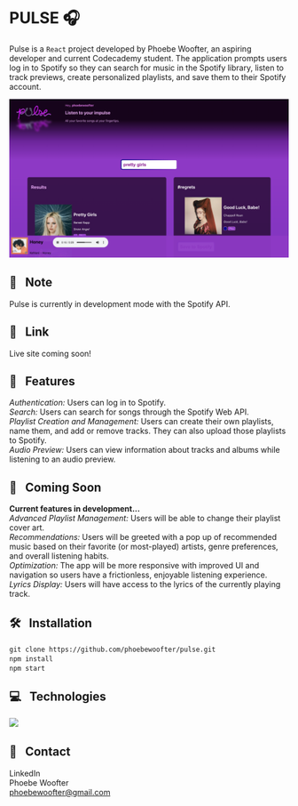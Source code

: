 # PULSE 🎧

Pulse is a `React` project developed by Phoebe Woofter, an aspiring developer and current Codecademy student. The application prompts users log in to Spotify so they can search for music in the Spotify library, listen to track previews, create personalized playlists, and save them to their Spotify account.


![Alt text](./preview_pulse.png)


## 📝 &nbsp; Note
Pulse is currently in development mode with the Spotify API. 





## 🔗 &nbsp; Link
Live site coming soon!




## 🎤 &nbsp; Features
*Authentication:* Users can log in to Spotify.\
*Search:* Users can search for songs through the Spotify Web API.\
*Playlist Creation and Management:* Users can create their own playlists, name them, and add or remove tracks. They can also upload those playlists to Spotify.\
*Audio Preview:* Users can view information about tracks and albums while listening to an audio preview.




## 🎥 &nbsp; Coming Soon
**Current features in development...**\
*Advanced Playlist Management:* Users will be able to change their playlist cover art.\
*Recommendations:* Users will be greeted with a pop up of recommended music based on their favorite (or most-played) artists, genre preferences, and overall listening habits.\
*Optimization:* The app will be more responsive with improved UI and navigation so users have a frictionless, enjoyable listening experience.\
*Lyrics Display:* Users will have access to the lyrics of the currently playing track.




## 🛠️ &nbsp; Installation
```git clone https://github.com/phoebewoofter/pulse.git```\
```npm install```\
```npm start```




## 💻 &nbsp; Technologies
<img style="text-align: right;" src="https://skillicons.dev/icons?i=html,css,js,react,vscode,git,github&perline=7">




## 👤 &nbsp; Contact
LinkedIn\
Phoebe Woofter\
phoebewoofter@gmail.com

